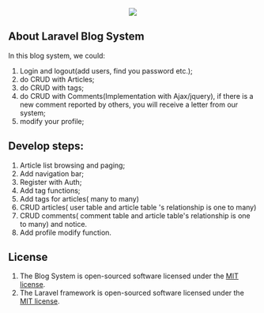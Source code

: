 <p align="center"><img src="https://laravel.com/assets/img/components/logo-laravel.svg"></p>

<p align="center">
</p>

## About Laravel Blog System

In this blog system, we could:
1. Login and logout(add users, find you password etc.);
2. do CRUD with Articles;
3. do CRUD with tags;
4. do CRUD with Comments(Implementation with Ajax/jquery),
    if there is a new comment reported by others, you will receive a letter from our system;
5. modify your profile;

## Develop steps:
1. Article list browsing and paging;
2. Add navigation bar;
3. Register with Auth;
4. Add tag functions;
5. Add tags for articles( many to many)
6. CRUD articles( user table and article table 's relationship is one to many)
7. CRUD comments( comment table and article table's relationship is one to many) and notice.
8. Add profile modify function.

## License
1. The Blog System  is open-sourced software licensed under the [MIT license](http://opensource.org/licenses/MIT).
2. The Laravel framework is open-sourced software licensed under the [MIT license](http://opensource.org/licenses/MIT).
